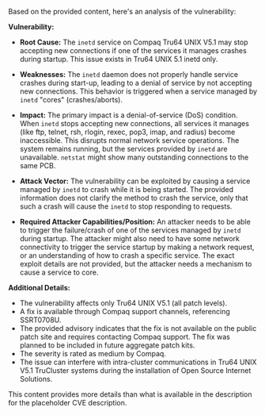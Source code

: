 Based on the provided content, here's an analysis of the vulnerability:

**Vulnerability:**

*   **Root Cause:** The `inetd` service on Compaq Tru64 UNIX V5.1 may stop accepting new connections if one of the services it manages crashes during startup. This issue exists in Tru64 UNIX 5.1 inetd only.

*   **Weaknesses:** The `inetd` daemon does not properly handle service crashes during start-up, leading to a denial of service by not accepting new connections. This behavior is triggered when a service managed by `inetd` "cores" (crashes/aborts).

*   **Impact:**  The primary impact is a denial-of-service (DoS) condition. When `inetd` stops accepting new connections, all services it manages (like ftp, telnet, rsh, rlogin, rexec, pop3, imap, and radius) become inaccessible. This disrupts normal network service operations. The system remains running, but the services provided by `inetd` are unavailable. `netstat` might show many outstanding connections to the same PCB.

*   **Attack Vector:** The vulnerability can be exploited by causing a service managed by `inetd` to crash while it is being started. The provided information does not clarify the method to crash the service, only that such a crash will cause the `inetd` to stop responding to requests.

*   **Required Attacker Capabilities/Position:** An attacker needs to be able to trigger the failure/crash of one of the services managed by `inetd` during startup. The attacker might also need to have some network connectivity to trigger the service startup by making a network request, or an understanding of how to crash a specific service. The exact exploit details are not provided, but the attacker needs a mechanism to cause a service to core.

**Additional Details:**
* The vulnerability affects only Tru64 UNIX V5.1 (all patch levels).
* A fix is available through Compaq support channels, referencing SSRT0708U.
* The provided advisory indicates that the fix is not available on the public patch site and requires contacting Compaq support. The fix was planned to be included in future aggregate patch kits.
* The severity is rated as medium by Compaq.
* The issue can interfere with intra-cluster communications in Tru64 UNIX V5.1 TruCluster systems during the installation of Open Source Internet Solutions.

This content provides more details than what is available in the description for the placeholder CVE description.